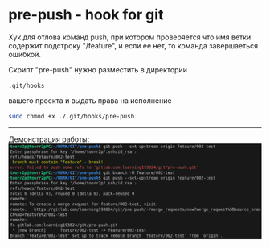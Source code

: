 # pre-push - hook for git

Хук для отлова команд push, при котором проверяется что имя ветки содержит подстроку "/feature", и если ее нет, то команда завершаеться ошибкой.

Скрипт "pre-push" нужно разместить в директории

```code
.git/hooks
```

вашего проекта и выдать права на исполнение

```bash
sudo chmod +x ./.git/hooks/pre-push
```
---

Демонстрация работы:
![pre-push](https://github.com/Cleverscript/pre-push/raw/main/pre-push.png)


